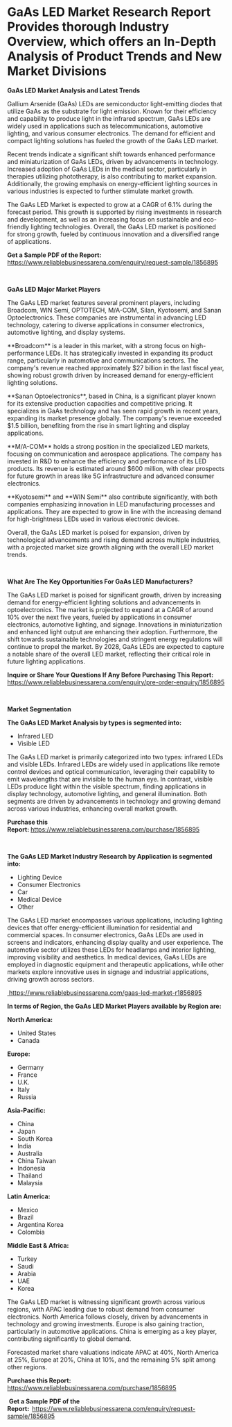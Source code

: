 <p><h1>GaAs LED Market Research Report Provides thorough Industry Overview, which offers an In-Depth Analysis of Product Trends and New Market Divisions</h1></p><p><strong>GaAs LED Market Analysis and Latest Trends</strong></p>
<p><p>Gallium Arsenide (GaAs) LEDs are semiconductor light-emitting diodes that utilize GaAs as the substrate for light emission. Known for their efficiency and capability to produce light in the infrared spectrum, GaAs LEDs are widely used in applications such as telecommunications, automotive lighting, and various consumer electronics. The demand for efficient and compact lighting solutions has fueled the growth of the GaAs LED market.</p><p>Recent trends indicate a significant shift towards enhanced performance and miniaturization of GaAs LEDs, driven by advancements in technology. Increased adoption of GaAs LEDs in the medical sector, particularly in therapies utilizing phototherapy, is also contributing to market expansion. Additionally, the growing emphasis on energy-efficient lighting sources in various industries is expected to further stimulate market growth.</p><p>The GaAs LED Market is expected to grow at a CAGR of 6.1% during the forecast period. This growth is supported by rising investments in research and development, as well as an increasing focus on sustainable and eco-friendly lighting technologies. Overall, the GaAs LED market is positioned for strong growth, fueled by continuous innovation and a diversified range of applications.</p></p>
<p><strong>Get a Sample PDF of the Report:&nbsp;</strong> <a href="https://www.reliablebusinessarena.com/enquiry/request-sample/1856895?utm_campaign=3035&utm_medium=2&utm_source=Github&utm_content=ia&utm_term=15042025&utm_id=gaas-led">https://www.reliablebusinessarena.com/enquiry/request-sample/1856895</a></p>
<p>&nbsp;</p>
<p><strong>GaAs LED Major Market Players</strong></p>
<p><p>The GaAs LED market features several prominent players, including Broadcom, WIN Semi, OPTOTECH, M/A-COM, Silan, Kyotosemi, and Sanan Optoelectronics. These companies are instrumental in advancing LED technology, catering to diverse applications in consumer electronics, automotive lighting, and display systems.</p><p>**Broadcom** is a leader in this market, with a strong focus on high-performance LEDs. It has strategically invested in expanding its product range, particularly in automotive and communications sectors. The company's revenue reached approximately $27 billion in the last fiscal year, showing robust growth driven by increased demand for energy-efficient lighting solutions.</p><p>**Sanan Optoelectronics**, based in China, is a significant player known for its extensive production capacities and competitive pricing. It specializes in GaAs technology and has seen rapid growth in recent years, expanding its market presence globally. The company's revenue exceeded $1.5 billion, benefiting from the rise in smart lighting and display applications.</p><p>**M/A-COM** holds a strong position in the specialized LED markets, focusing on communication and aerospace applications. The company has invested in R&D to enhance the efficiency and performance of its LED products. Its revenue is estimated around $600 million, with clear prospects for future growth in areas like 5G infrastructure and advanced consumer electronics.</p><p>**Kyotosemi** and **WIN Semi** also contribute significantly, with both companies emphasizing innovation in LED manufacturing processes and applications. They are expected to grow in line with the increasing demand for high-brightness LEDs used in various electronic devices. </p><p>Overall, the GaAs LED market is poised for expansion, driven by technological advancements and rising demand across multiple industries, with a projected market size growth aligning with the overall LED market trends.</p></p>
<p>&nbsp;</p>
<p><strong>What Are The Key Opportunities For GaAs LED Manufacturers?</strong></p>
<p><p>The GaAs LED market is poised for significant growth, driven by increasing demand for energy-efficient lighting solutions and advancements in optoelectronics. The market is projected to expand at a CAGR of around 10% over the next five years, fueled by applications in consumer electronics, automotive lighting, and signage. Innovations in miniaturization and enhanced light output are enhancing their adoption. Furthermore, the shift towards sustainable technologies and stringent energy regulations will continue to propel the market. By 2028, GaAs LEDs are expected to capture a notable share of the overall LED market, reflecting their critical role in future lighting applications.</p></p>
<p><strong>Inquire or Share Your Questions If Any Before Purchasing This Report:</strong> <a href="https://www.reliablebusinessarena.com/enquiry/pre-order-enquiry/1856895?utm_campaign=3035&utm_medium=2&utm_source=Github&utm_content=ia&utm_term=15042025&utm_id=gaas-led">https://www.reliablebusinessarena.com/enquiry/pre-order-enquiry/1856895</a></p>
<p>&nbsp;</p>
<p><strong>Market Segmentation</strong></p>
<p><strong>The GaAs LED Market Analysis by types is segmented into:</strong></p>
<p><ul><li>Infrared LED</li><li>Visible LED</li></ul></p>
<p><p>The GaAs LED market is primarily categorized into two types: infrared LEDs and visible LEDs. Infrared LEDs are widely used in applications like remote control devices and optical communication, leveraging their capability to emit wavelengths that are invisible to the human eye. In contrast, visible LEDs produce light within the visible spectrum, finding applications in display technology, automotive lighting, and general illumination. Both segments are driven by advancements in technology and growing demand across various industries, enhancing overall market growth.</p></p>
<p><strong>Purchase this Report:&nbsp;</strong><a href="https://www.reliablebusinessarena.com/purchase/1856895?utm_campaign=3035&utm_medium=2&utm_source=Github&utm_content=ia&utm_term=15042025&utm_id=gaas-led">https://www.reliablebusinessarena.com/purchase/1856895</a></p>
<p>&nbsp;</p>
<p><strong>The GaAs LED Market Industry Research by Application is segmented into:</strong></p>
<p><ul><li>Lighting Device</li><li>Consumer Electronics</li><li>Car</li><li>Medical Device</li><li>Other</li></ul></p>
<p><p>The GaAs LED market encompasses various applications, including lighting devices that offer energy-efficient illumination for residential and commercial spaces. In consumer electronics, GaAs LEDs are used in screens and indicators, enhancing display quality and user experience. The automotive sector utilizes these LEDs for headlamps and interior lighting, improving visibility and aesthetics. In medical devices, GaAs LEDs are employed in diagnostic equipment and therapeutic applications, while other markets explore innovative uses in signage and industrial applications, driving growth across sectors.</p></p>
<p><a href="https://www.reliablebusinessarena.com/gaas-led-market-r1856895?utm_campaign=3035&utm_medium=2&utm_source=Github&utm_content=ia&utm_term=15042025&utm_id=gaas-led">&nbsp;https://www.reliablebusinessarena.com/gaas-led-market-r1856895</a></p>
<p><strong>In terms of Region, the GaAs LED Market Players available by Region are:</strong></p>
<p>
    <p> <strong> North America: </strong>
        <ul>
            <li>United States</li>
            <li>Canada</li>
        </ul>
        </p> 
    <p> <strong> Europe: </strong>
        <ul>
            <li>Germany</li>
            <li>France</li>
            <li>U.K.</li>
            <li>Italy</li>
            <li>Russia</li>
        </ul>
        </p> 
    <p> <strong> Asia-Pacific: </strong>
        <ul>
            <li>China</li>
            <li>Japan</li>
            <li>South Korea</li>
            <li>India</li>
            <li>Australia</li>
            <li>China Taiwan</li>
            <li>Indonesia</li>
            <li>Thailand</li>
            <li>Malaysia</li>
        </ul>
        </p> 
    <p> <strong> Latin America: </strong>
        <ul>
            <li>Mexico</li>
            <li>Brazil</li>
            <li>Argentina Korea</li>
            <li>Colombia</li>
        </ul>
        </p> 
    <p> <strong> Middle East & Africa: </strong>
        <ul>
            <li>Turkey</li>
            <li>Saudi</li>
            <li>Arabia</li>
            <li>UAE</li>
            <li>Korea</li>
        </ul>
    </p>
    </p>
<p><p>The GaAs LED market is witnessing significant growth across various regions, with APAC leading due to robust demand from consumer electronics. North America follows closely, driven by advancements in technology and growing investments. Europe is also gaining traction, particularly in automotive applications. China is emerging as a key player, contributing significantly to global demand. </p><p>Forecasted market share valuations indicate APAC at 40%, North America at 25%, Europe at 20%, China at 10%, and the remaining 5% split among other regions.</p></p>
<p><strong>Purchase this Report: </strong><a href="https://www.reliablebusinessarena.com/purchase/1856895?utm_campaign=3035&utm_medium=2&utm_source=Github&utm_content=ia&utm_term=15042025&utm_id=gaas-led">https://www.reliablebusinessarena.com/purchase/1856895</a></p>
<p>&nbsp;<strong>Get a Sample PDF of the Report:&nbsp;&nbsp;</strong><a href="https://www.reliablebusinessarena.com/enquiry/request-sample/1856895?utm_campaign=3035&utm_medium=2&utm_source=Github&utm_content=ia&utm_term=15042025&utm_id=gaas-led">https://www.reliablebusinessarena.com/enquiry/request-sample/1856895</a></p>
<p><strong></strong></p>
<p><p></p><p></p><p></p></p>
